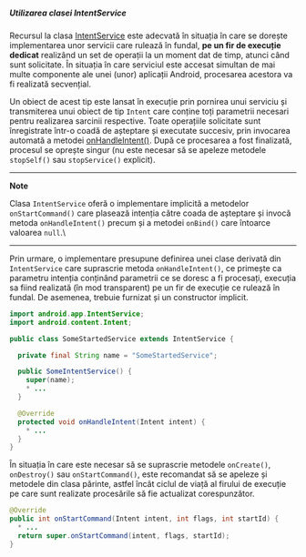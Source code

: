 ##### Utilizarea clasei IntentService

Recursul la clasa
[IntentService](http:*developer.android.com/reference/android/app/IntentService.html)
este adecvată în situația în care se dorește implementarea unor servicii
care rulează în fundal, **pe un fir de execuție dedicat** realizând un
set de operații la un moment dat de timp, atunci când sunt solicitate.
În situația în care serviciul este accesat simultan de mai multe
componente ale unei (unor) aplicații Android, procesarea acestora va fi
realizată secvențial.

Un obiect de acest tip este lansat în execuție prin pornirea unui
serviciu și transmiterea unui obiect de tip `Intent` care conține toți
parametrii necesari pentru realizarea sarcinii respective. Toate
operațiile solicitate sunt înregistrate într-o coadă de așteptare și
executate succesiv, prin invocarea automată a metodei
[onHandleIntent()](http:*developer.android.com/reference/android/app/IntentService.html#onHandleIntent(android.content.Intent)).
După ce procesarea a fost finalizată, procesul se oprește singur (nu
este necesar să se apeleze metodele `stopSelf()` sau `stopService()`
explicit).

---
**Note**

Clasa `IntentService` oferă o implementare implicită a
metodelor `onStartCommand()` care plasează intenția către coada de
așteptare și invocă metoda `onHandleIntent()` precum și a metodei
`onBind()` care întoarce valoarea `null`.\

---

Prin urmare, o implementare presupune definirea unei clase derivată din
`IntentService` care suprascrie metoda `onHandleIntent()`, ce primește
ca parametru intenția conținând parametrii ce se doresc a fi procesați,
execuția sa fiind realizată (în mod transparent) pe un fir de execuție
ce rulează în fundal. De asemenea, trebuie furnizat și un constructor
implicit.

``` java
import android.app.IntentService;
import android.content.Intent;

public class SomeStartedService extends IntentService {

  private final String name = "SomeStartedService";

  public SomeIntentService() {
    super(name);
    * ...
  }

  @Override
  protected void onHandleIntent(Intent intent) {
    * ...
  }
}
```

În situația în care este necesar să se suprascrie metodele `onCreate()`,
`onDestroy()` sau `onStartCommand()`, este recomandat să se apeleze și
metodele din clasa părinte, astfel încât ciclul de viață al firului de
execuție pe care sunt realizate procesările să fie actualizat
corespunzător.

``` java
@Override
public int onStartCommand(Intent intent, int flags, int startId) {
  * ...
  return super.onStartCommand(intent, flags, startId);
}
```